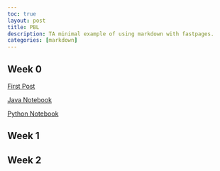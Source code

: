 ```yaml
---
toc: true
layout: post
title: PBL
description: TA minimal example of using markdown with fastpages.
categories: [markdown]
---
```


## Week 0


[First Post](https://vidhikulkarni.github.io/fastpages-CSA/markdown/2022/08/07/test-post-markdown.html)


[Java Notebook](https://vidhikulkarni.github.io/fastpages-CSA/fastpages/jupyter/2022/08/16/java-notebook.html)


[Python Notebook](https://vidhikulkarni.github.io/fastpages-CSA/fastpages/jupyter/2022/08/16/python-notebook.html)


## Week 1

## Week 2
